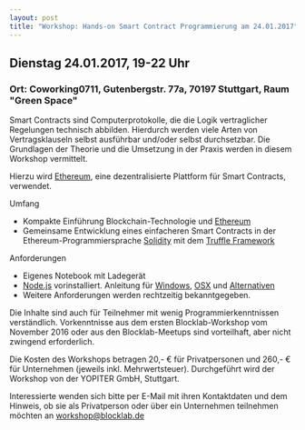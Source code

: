 ```yaml
---
layout: post
title: "Workshop: Hands-on Smart Contract Programmierung am 24.01.2017"
---
```


## Dienstag 24.01.2017, 19-22 Uhr

### Ort: Coworking0711, Gutenbergstr. 77a, 70197 Stuttgart, Raum "Green Space"

Smart Contracts sind Computerprotokolle, die die Logik vertraglicher Regelungen technisch abbilden. Hierdurch werden viele Arten von Vertragsklauseln selbst ausführbar und/oder selbst durchsetzbar. Die Grundlagen der Theorie und die Umsetzung in der Praxis werden in diesem Workshop vermittelt.

Hierzu wird [Ethereum](https://www.ethereum.org/), eine dezentralisierte Plattform für Smart Contracts, verwendet.

Umfang

* Kompakte Einführung Blockchain-Technologie und [Ethereum](https://www.ethereum.org/)
* Gemeinsame Entwicklung eines einfacheren Smart Contracts in der Ethereum-Programmiersprache [Solidity](https://solidity.readthedocs.io) mit dem [Truffle Framework](https://truffle.readthedocs.io)

Anforderungen

* Eigenes Notebook mit Ladegerät
* [Node.js](https://nodejs.org/) vorinstalliert. Anleitung für [Windows](https://nodejs.org/en/download/package-manager/#windows), [OSX](https://nodejs.org/en/download/package-manager/#osx) und [Alternativen](https://nodejs.org/en/download/package-manager/)
* Weitere Anforderungen werden rechtzeitig bekanntgegeben.

Die Inhalte sind auch für Teilnehmer mit wenig Programmierkenntnissen verständlich. Vorkenntnisse aus dem ersten Blocklab-Workshop vom November 2016 oder aus den Blocklab-Meetups sind vorteilhaft, aber nicht zwingend erforderlich.

Die Kosten des Workshops betragen 20,- € für Privatpersonen und 260,- € für Unternehmen (jeweils inkl. Mehrwertsteuer). Durchgeführt wird der Workshop von der YOPITER GmbH, Stuttgart.

Interessierte wenden sich bitte per E-Mail mit ihren Kontaktdaten und dem Hinweis, ob sie als Privatperson oder über ein Unternehmen teilnehmen möchten an workshop@blocklab.de
